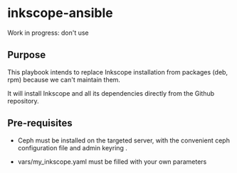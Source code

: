 # inkscope-ansible


Work in progress: don't use


## Purpose

This playbook intends to replace Inkscope installation from packages (deb, rpm) because we can't maintain them.

It will install Inkscope and all its dependencies directly from the Github repository.


## Pre-requisites

- Ceph must be installed on the targeted server, with the convenient ceph configuration file and admin keyring .

- vars/my_inkscope.yaml must be filled with your own parameters

